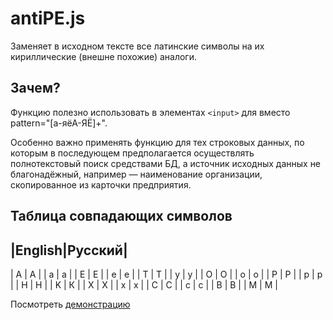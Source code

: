 # antiPE.js

Заменяет в исходном тексте все латинские символы на их кириллические (внешне похожие) аналоги.

## Зачем?

Функцию полезно использовать в элементах `<input>` для вместо pattern="[а-яёА-ЯЁ]+".

Особенно важно применять функцию для тех строковых данных, по которым в последующем предполагается осуществлять полнотекстовый поиск средствами БД, а источник исходных данных не благонадёжный, например — наименование организации, скопированное из карточки предприятия.

## Таблица совпадающих символов

|English|Русский|
----------------
| A | А |
| a | а |
| E | Е |
| e | е |
| T | Т |
| y | у |
| O | О |
| o | о |
| P | Р |
| p | р |
| H | Н |
| K | К |
| X | Х |
| x | х |
| C | С |
| c | с |
| B | В |
| M | М |

Посмотреть [демонстрацию](https://spearance.github.io/antiPE/)
